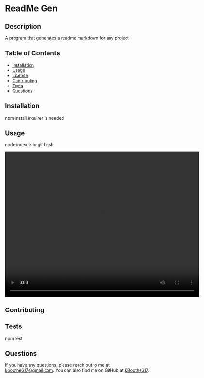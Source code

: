 # ReadMe Gen
  

  ## Description
  A program that generates a readme markdown for any project

  ## Table of Contents
  - [Installation](#installation)
  - [Usage](#usage)
  - [License](#license)
  - [Contributing](#contributing)
  - [Tests](#tests)
  - [Questions](#questions)

  ## Installation
  npm install inquirer is needed

  ## Usage
  node index.js in git bash

  <video width="640" height="480" controls>
  <source src="./media/readme gen demo.mp4" type="video/mp4">
  </video>


  ## Contributing
  

  ## Tests
  npm test

  ## Questions
  If you have any questions, please reach out to me at [kboothe617@gmail.com](mailto:kboothe617@gmail.com). You can also find me on GitHub at [KBoothe617](https://github.com/KBoothe617).

